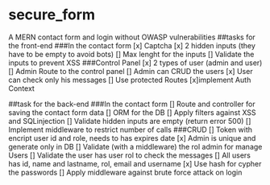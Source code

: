 # secure_form
A MERN contact form and login without OWASP vulnerabilities
##tasks for the front-end
###In the contact form
[x] Captcha
[x] 2 hidden inputs (they have to be empty to avoid bots)
[] Max lenght for the inputs
[] Validate the inputs to prevent XSS
###Control Panel
[x] 2 types of user (admin and user)
[] Admin Route to the control panel
[] Admin can CRUD the users
[x] User can check only his messages
[] Use protected Routes
[x]implement Auth Context

##task for the back-end
###In the contact form
[] Route and controller for saving the contact form data
[] ORM for the DB
[] Apply filters against XSS and SQLinjection
[] Validate hidden inputs are empty (return error 500)
[] Implement middleware to restrict number of calls
###CRUD
[] Token with encript user id and role, needs to has expires date
[x] Admin is unique and generate only in DB
[] Validate (with a middleware) the rol admin for manage Users
[] Validate the user has user rol to check the messages
[] All users has id, name and lastname, rol, email  and username
[x] Use hash for cypher the passwords
[] Apply middleware against brute force attack on login
